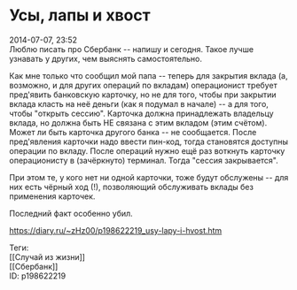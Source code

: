 Усы, лапы и хвост
==================

   
 2014-07-07, 23:52   
  Люблю писать про Сбербанк -- напишу и сегодня. Такое лучше узнавать у других, чем выяснять самостоятельно.   
   
 Как мне только что сообщил мой папа -- теперь для закрытия вклада (а, возможно, и для других операций по вкладам) операционист требует пред'явить банковскую карточку, но не для того, чтобы при закрытии вклада класть на неё деньги (как я подумал в начале) -- а для того, чтобы "открыть сессию". Карточка должна принадлежать владельцу вклада, но должна быть НЕ связана с этим вкладом (этим счётом). Может ли быть карточка другого банка -- не сообщается. После пред'явления карточки надо ввести пин-код, тогда становятся доступны операции по вкладу. После операций нужно ещё раз воткнуть карточку операционисту в (зачёркнуто) терминал. Тогда "сессия закрывается".   
   
 При этом те, у кого нет ни одной карточки, тоже будут обслужены -- для них есть чёрный ход (!), позволяющий обслуживать вклады без применения карточек.   
   
 Последний факт особенно убил.   
    
 <https://diary.ru/~zHz00/p198622219_usy-lapy-i-hvost.htm>   
   
 Теги:   
 [[Случай из жизни]]   
 [[Сбербанк]]   
 ID: p198622219